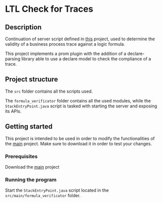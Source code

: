 # LTL Check for Traces

## Description
Continuation of server script defined in [this](https://github.com/kaurjvpld/Incremental-Predictive-Monitoring-of-Business-Processes-with-A-priori-knowledge) project, used to determine the validity of a business process trace against a logic formula.

This project implements a prom plugin with the addition of a declare-parsing library able to use a declare model to check the compliance of a trace.

## Project structure

The ```src``` folder contains all the scripts used.

The ```formula_verificator``` folder contains all the used modules, while the ```StackEntryPoint.java``` script is tasked with starting the server and exposing its APIs.

## Getting started
This project is intended to be used in order to modify the functionalities of the [main](https://github.com/kaurjvpld/Incremental-Predictive-Monitoring-of-Business-Processes-with-A-priori-knowledge) project. Make sure to download it in order to test your changes.

### Prerequisites
Download the [main](https://github.com/kaurjvpld/Incremental-Predictive-Monitoring-of-Business-Processes-with-A-priori-knowledge) project

### Running the program
Start the ```StackEntryPoint.java``` script located in the ```src/main/formula_verificator``` folder.